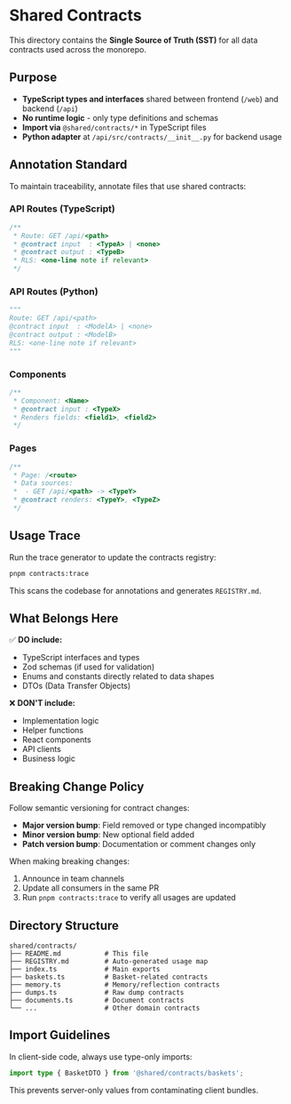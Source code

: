 # Shared Contracts

This directory contains the **Single Source of Truth (SST)** for all data contracts used across the monorepo.

## Purpose

- **TypeScript types and interfaces** shared between frontend (`/web`) and backend (`/api`)
- **No runtime logic** - only type definitions and schemas
- **Import via** `@shared/contracts/*` in TypeScript files
- **Python adapter** at `/api/src/contracts/__init__.py` for backend usage

## Annotation Standard

To maintain traceability, annotate files that use shared contracts:

### API Routes (TypeScript)
```typescript
/**
 * Route: GET /api/<path>
 * @contract input  : <TypeA> | <none>
 * @contract output : <TypeB>
 * RLS: <one-line note if relevant>
 */
```

### API Routes (Python)
```python
"""
Route: GET /api/<path>
@contract input  : <ModelA> | <none>
@contract output : <ModelB>
RLS: <one-line note if relevant>
"""
```

### Components
```typescript
/**
 * Component: <Name>
 * @contract input : <TypeX>
 * Renders fields: <field1>, <field2>
 */
```

### Pages
```typescript
/**
 * Page: /<route>
 * Data sources:
 *  - GET /api/<path> -> <TypeY>
 * @contract renders: <TypeY>, <TypeZ>
 */
```

## Usage Trace

Run the trace generator to update the contracts registry:

```bash
pnpm contracts:trace
```

This scans the codebase for annotations and generates `REGISTRY.md`.

## What Belongs Here

✅ **DO include:**
- TypeScript interfaces and types
- Zod schemas (if used for validation)
- Enums and constants directly related to data shapes
- DTOs (Data Transfer Objects)

❌ **DON'T include:**
- Implementation logic
- Helper functions
- React components
- API clients
- Business logic

## Breaking Change Policy

Follow semantic versioning for contract changes:

- **Major version bump**: Field removed or type changed incompatibly
- **Minor version bump**: New optional field added
- **Patch version bump**: Documentation or comment changes only

When making breaking changes:
1. Announce in team channels
2. Update all consumers in the same PR
3. Run `pnpm contracts:trace` to verify all usages are updated

## Directory Structure

```
shared/contracts/
├── README.md           # This file
├── REGISTRY.md         # Auto-generated usage map
├── index.ts            # Main exports
├── baskets.ts          # Basket-related contracts
├── memory.ts           # Memory/reflection contracts
├── dumps.ts            # Raw dump contracts
├── documents.ts        # Document contracts
└── ...                 # Other domain contracts
```

## Import Guidelines

In client-side code, always use type-only imports:

```typescript
import type { BasketDTO } from '@shared/contracts/baskets';
```

This prevents server-only values from contaminating client bundles.